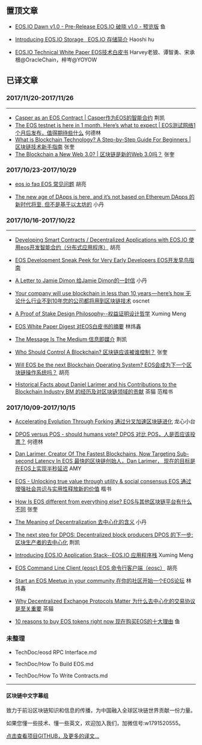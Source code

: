 
置顶文章
-------------------------------

- [EOS.IO Dawn v1.0 - Pre-Release    EOS.IO 破晓 v1.0 - 预览版](TechDoc/EOS.IO%20Dawn%20v1.0%20-%20Pre-Release.md) 鱼

- [Introducing EOS.IO Storage   EOS.IO 存储简介](TechDoc/Introducing%20EOS.IO%20Storage.md) Haoshi hu

- [EOS.IO Technical White Paper EOS技术白皮书](TechDoc/EOS.IO%20Technical%20White%20Paper.md) Harvey老狼、谭智勇、宋承根@OracleChain，梓岑@YOYOW

已译文章
----------------------------------------
### 2017/11/20-2017/11/26
-----------------------------------
- [Casper as an EOS Contract | Casper作为EOS的智能合约](TechDoc/Casper-as-an-EOS-Contract.md) 荆凯
- [The EOS testnet is here in 1 month. Here’s what to expect | EOS测试网络1个月后发布，值得期待些什么](NonTechDoc/The%20EOS%20testnet%20is%20here%20in%201%20month.%20Here’s%20what%20to%20expect.md) 何德林  
- [What is Blockchain Technology? A Step-by-Step Guide For Beginners | 区块链技术新手指南](TechDoc/What-is-Blockchain-Technology-A-Step-by-Step-Guide-For-Beginners.md) 张奎  
- [The Blockchain a New Web 3.0? | 区块链是新的Web 3.0吗？](NonTechDoc/The-Blockchain-a-New-Web-3.0.md) 张奎  

### 2017/10/23-2017/10/29

- [eos io faq  EOS 常见问题](TechDoc/eos-io-faq.md)  胡亮

- [The new age of DApps is here, and it’s not based on Ethereum  DApps 的新时代将至, 但不是基于以太坊的](TechDoc/the-new-age-of-dapps-is-here.md) 小丹

### 2017/10/16-2017/10/22
-------------------------------
- [Developing Smart Contracts / Decentralized Applications with EOS.IO 使用eos开发智能合约（分布式应用程序）](TechDoc/Developing-Smart-Contracts-with-eos.md) 胡亮

- [EOS Development Sneak Peek for Very Early Developers EOS开发早鸟指南](TechDoc/EOS%20Development%20Sneak%20Peek%20for%20Very%20Early%20Developers.md)

- [A Letter to Jamie Dimon 给Jamie Dimon的一封信](NonTechDoc/a-letter-to-jamie-dimon.md) 小丹

- [Your company will use blockchain in less than 10 years — here’s how 无论什么行业不到10年您的公司都将用到区块链技术](NonTechDoc/your-company-will-use-blockchain-in-less-than-10-years-heres-how.md) oscnet

- [A Proof of Stake Design Philosophy--权益证明设计哲学](TechDoc/a-proof-of-stake-design-philosophy.md) Xuming Meng

- [EOS White Paper Digest 对EOS白皮书的摘要](TechDoc/EOS-White-Paper-Digest.md) 林炜鑫

- [The Message Is The Medium  信息即媒介](TechDoc/the-message-is-the-medium.md) 荆凯

- [Who Should Control A Blockchain? 区块链应该被谁控制？](TechDoc/who-should-control-a-blockchain.md) 张奎

- [Will EOS be the next Blockchain Operating System? EOS会成为下一个区块链操作系统吗？](TechDoc/will-eos-be-the-next-blockchain-operating-system.md) 胡亮

- [Historical Facts about Daniel Larimer and his Contributions to the Blockchain Industry  BM 的经历及对区块链领域的贡献](NonTechDoc/historical-facts-about-daniel-larimer-and-his-contributions-to-the-blockchain-industry.md) 茶猫 范楷书

### 2017/10/09-2017/10/15

- [Accelerating Evolution Through Forking 通过分叉加速区块链进化](TechDoc/Accelerating%20Evolution%20Through%20Forking.md) 龙心小台

- [DPOS versus POS - should humans vote? DPOS 对比 POS，人是否应该投票？](TechDoc/DPOS%20versus%20POS%20-%20should%20humans%20vote.md) 何德林

- [Dan Larimer, Creator Of The Fastest Blockchains, Now Targeting Sub-second Latency In EOS 最快的区块链创始人，Dan Larimer， 现在的目标是在EOS上实现半秒延迟](TechDoc/Dan%20Larimer%2C%20Creator%20Of%20The%20Fastest%20Blockchains%2C%20Now%20Targeting%20Sub-second%20Latency%20In%20EOS.md) AMY

- [EOS - Unlocking true value through utility & social consensus EOS 通过增强社会共识与实用性释放新的价值](TechDoc/EOS%20-%20Unlocking%20true%20value%20through%20utility%20%26%20social%20consensus.md) 楷书

- [How Is EOS different from everything else?  EOS与其他区块链平台有什么不同](TechDoc/How%20Is%20EOS%20different%20from%20everything%20else.md) 张奎

- [The Meaning of Decentralization  去中心化的含义](TechDoc/The-meaning-of-decentralization.md) 小丹

- [The next step for DPOS: Decentralized block producers  DPOS 的下一步: 区块生产者的去中心化](TechDoc/The%20Next%20Step%20for%20DPOS.md) 荆凯

- [Introducing EOS.IO Application Stack--EOS.IO 应用程序栈](TechDoc/Introducing%20EOS.IO%20Application%20Stack.md) Xuming Meng

- [EOS Command Line Client (eosc) EOS 命令行客户端（eosc）](TechDoc/Eos-command-line-client.md) 胡亮

- [Start an EOS Meetup in your community 在你的社区开始一个EOS论坛](NonTechDoc/Start-an-EOS-Meetup-in-your-community.md) 林炜鑫

- [Why Decentralized Exchange Protocols Matter 为什么去中心化的交易协议是至关重要](TechDoc/Why%20Decentralized%20Exchange%20Protocols%20Matter.md) 茶猫

- [10 reasons to buy EOS tokens right now 现在购买EOS的十大理由](NonTechDoc/10%20reasons%20to%20buy%20EOS%20tokens%20right%20now.md) 鱼

### 未整理

- TechDoc/eosd RPC Interface.md

- TechDoc/How To Build EOS.md

- TechDoc/How To Write Contracts.md

-------------------------------
#### 区块链中文字幕组

致力于前沿区块链知识和信息的传播，为中国融入全球区块链世界贡献一份力量。

如果您懂一些技术、懂一些英文，欢迎加入我们，加微信号:w1791520555。

[点击查看项目GITHUB，及更多的译文...](https://github.com/BlockchainTranslator/EOS)
